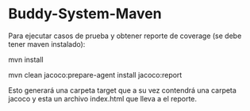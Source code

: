 # Buddy-System-Maven

Para ejecutar casos de prueba y obtener reporte de coverage (se debe tener maven instalado):

mvn install

mvn clean jacoco:prepare-agent install jacoco:report

Esto generará una carpeta target que a su vez contendrá una carpeta jacoco y esta un archivo index.html que lleva a el reporte.
